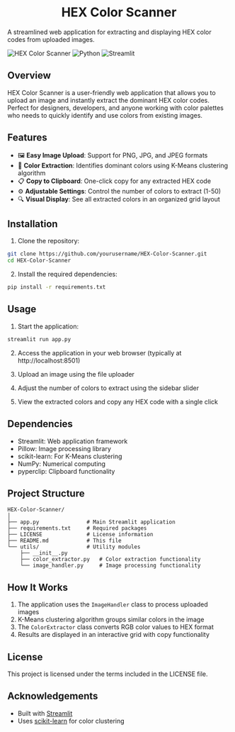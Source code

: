 # <div align="center">HEX Color Scanner</div>

A streamlined web application for extracting and displaying HEX color codes from uploaded images.

![HEX Color Scanner](https://img.shields.io/badge/App-HEX%20Color%20Scanner-blue) ![Python](https://img.shields.io/badge/Python-3.9%2B-brightgreen) ![Streamlit](https://img.shields.io/badge/Streamlit-1.45.1-red)

## Overview

HEX Color Scanner is a user-friendly web application that allows you to upload an image and instantly extract the dominant HEX color codes. Perfect for designers, developers, and anyone working with color palettes who needs to quickly identify and use colors from existing images.

## Features

- 🖼️ **Easy Image Upload**: Support for PNG, JPG, and JPEG formats
- 🎨 **Color Extraction**: Identifies dominant colors using K-Means clustering algorithm
- 📋 **Copy to Clipboard**: One-click copy for any extracted HEX code
- ⚙️ **Adjustable Settings**: Control the number of colors to extract (1-50)
- 🔍 **Visual Display**: See all extracted colors in an organized grid layout

## Installation

1. Clone the repository:
```bash
git clone https://github.com/yourusername/HEX-Color-Scanner.git
cd HEX-Color-Scanner
```

2. Install the required dependencies:
```bash
pip install -r requirements.txt
```

## Usage

1. Start the application:
```bash
streamlit run app.py
```

2. Access the application in your web browser (typically at http://localhost:8501)

3. Upload an image using the file uploader

4. Adjust the number of colors to extract using the sidebar slider

5. View the extracted colors and copy any HEX code with a single click

## Dependencies

- Streamlit: Web application framework
- Pillow: Image processing library
- scikit-learn: For K-Means clustering
- NumPy: Numerical computing
- pyperclip: Clipboard functionality

## Project Structure

```
HEX-Color-Scanner/
│
├── app.py               # Main Streamlit application
├── requirements.txt     # Required packages
├── LICENSE              # License information
├── README.md            # This file
└── utils/               # Utility modules
    ├── __init__.py
    ├── color_extractor.py   # Color extraction functionality
    └── image_handler.py     # Image processing functionality
```

## How It Works

1. The application uses the `ImageHandler` class to process uploaded images
2. K-Means clustering algorithm groups similar colors in the image
3. The `ColorExtractor` class converts RGB color values to HEX format
4. Results are displayed in an interactive grid with copy functionality

## License

This project is licensed under the terms included in the LICENSE file.

## Acknowledgements

- Built with [Streamlit](https://streamlit.io/)
- Uses [scikit-learn](https://scikit-learn.org/) for color clustering